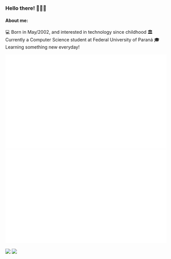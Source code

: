 
### Hello there! 👨🏻‍💻

#### About me:
💻 Born in May/2002, and interested in technology since childhood
🏛 Currently a Computer Science student at Federal University of Paraná
🎓 Learning something new everyday!



<!-- Créditos GitHub-Stats: (https://github.com/jstrieb/github-stats) -->
<a href="https://github.com/Gusta-Luiz/GitHub_Stats">
<img src="https://github.com/Gusta-Luiz/GitHub_Stats/blob/master/generated/overview.svg#gh-dark-mode-only" />
<img src="https://github.com/Gusta-Luiz/GitHub_Stats/blob/master/generated/languages.svg#gh-dark-mode-only" />
</a>

 <a href="https://www.linkedin.com/in/luiz-gustavo-dalmaz-paquete-530430218/" target="_blank"> <img src="https://img.shields.io/badge/-LinkedIn-blue?style=for-the- badge&logo=linkedin&logoColor=white" target="_blank"></a> 
 <a href="https://instagram.com/pqpgustaffs" target="_blank"> <img src="https://img.shields.io/badge/-Instagram-blueviolet?style=for-the- badge&logo=instagram&logoColor=white" target="_blank"></a> 
